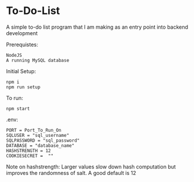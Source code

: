 # To-Do-List
A simple to-do list program that I am making as an entry point into backend development

Prerequistes:
```
NodeJS
A running MySQL database
```

Initial Setup:
```
npm i
npm run setup
```

To run:
```
npm start
```
.env:
```
PORT = Port_To_Run_On
SQLUSER = "sql_username"
SQLPASSWORD = "sql_password"
DATABASE = "database_name"
HASHSTRENGTH = 12
COOKIESECRET =  ""
```
Note on hashstrength:
Larger values slow down hash computation but improves the randomness of salt.
A good default is 12
